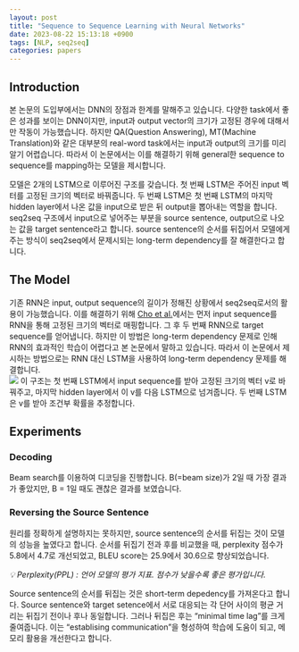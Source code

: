 ```yaml
---
layout: post
title: "Sequence to Sequence Learning with Neural Networks"
date: 2023-08-22 15:13:18 +0900
tags: [NLP, seq2seq]
categories: papers
---
```

## Introduction
본 논문의 도입부에서는 DNN의 장점과 한계를 말해주고 있습니다. 다양한 task에서 좋은 성과를 보이는 DNN이지만, input과 output vector의 크기가 고정된 경우에 대해서만 작동이 가능했습니다. 하지만 QA(Question Answering), MT(Machine Translation)와 같은 대부분의 real-word task에서는 input과 output의 크기를 미리 알기 어렵습니다. 따라서 이 논문에서는 이를 해결하기 위해 general한 sequence to sequence를 mapping하는 모델을 제시합니다. 

모델은 2개의 LSTM으로 이루어진 구조를 갖습니다. 첫 번째 LSTM은 주어진 input 벡터를 고정된 크기의 벡터로 바꿔줍니다. 두 번째 LSTM은 첫 번째 LSTM의 마지막 hidden layer에서 나온 값을 input으로 받은 뒤  output을 뽑아내는 역할을 합니다. seq2seq 구조에서 input으로 넣어주는 부분을 source sentence, output으로 나오는 값을 target sentence라고 합니다. source sentence의 순서를 뒤집어서 모델에게 주는 방식이 seq2seq에서 문제시되는 long-term dependency를 잘 해결한다고 합니다.
## The Model
기존 RNN은 input, output sequence의 길이가 정해진 상황에서 seq2seq로서의 활용이 가능했습니다. 이를 해결하기 위해 [Cho et al.](https://arxiv.org/abs/1406.1078)에서는 먼저 input sequence를 RNN을 통해 고정된 크기의 벡터로 매핑합니다. 그 후 두 번째 RNN으로 target sequence를 얻어냅니다. 하지만 이 방법은 long-term dependency 문제로 인해 RNN의 효과적인 학습이 어렵다고 본 논문에서 말하고 있습니다. 따라서 이 논문에서 제시하는 방법으로는 RNN 대신 LSTM을 사용하여 long-term dependency 문제를 해결합니다.  
![]({{site.baseurl}}/images/seq2seq.jpeg)
이 구조는 첫 번째 LSTM에서 input sequence를 받아 고정된 크기의 벡터 v로 바꿔주고, 마지막 hidden layer에서 이 v를 다음 LSTM으로 넘겨줍니다. 두 번째 LSTM은 v를 받아 조건부 확률을 추정합니다. 
## Experiments
### Decoding
Beam search를 이용하여 디코딩을 진행합니다. B(=beam size)가 2일 때 가장 결과가 좋았지만, B = 1일 때도 괜찮은 결과를 보였습니다. 
### Reversing the Source Sentence
원리를 정확하게 설명하지는 못하지만, source sentence의 순서를 뒤집는 것이 모델의 성능을 높였다고 합니다. 순서를 뒤집기 전과 후를 비교했을 때, perplexity 점수가 5.8에서 4.7로 개선되었고, BLEU score는 25.9에서 30.6으로 향상되었습니다. 

*💡 Perplexity(PPL) : 언어 모델의 평가 지표. 점수가 낮을수록 좋은 평가입니다.*

Source sentence의 순서를 뒤집는 것은 short-term depedency를 가져온다고 합니다. Source sentence와 target setence에서 서로 대응되는 각 단어 사이의 평균 거리는 뒤집기 전이나 후나 동일합니다. 그러나 뒤집은 후는 “minimal time lag”를 크게 줄여줍니다. 이는 “establising communication”을 형성하여 학습에 도움이 되고, 메모리 활용을 개선한다고 합니다.
